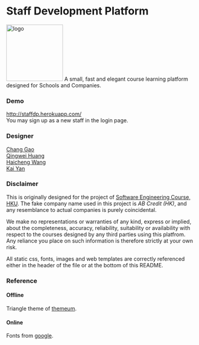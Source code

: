 # Staff Development Platform

<img src="https://github.com/irsisyphus/pictures/raw/master/sdp/logo.png" width=150 alt="logo" />
A small, fast and elegant course learning platform designed for Schools and Companies.

### Demo
http://staffdp.herokuapp.com/<br>
You may sign up as a new staff in the login page.<br>

### Designer
[Chang Gao](https://www.linkedin.com/in/irsisyphus "linkedin")<br>
[Qingwei Huang](https://github.com/hqwhuang)<br>
[Haicheng Wang](https://github.com/whcacademy)<br>
[Kai Yan](https://github.com/Yan1996)<br>


### Disclaimer
This is originally designed for the project of [Software Engineering Course, HKU](http://www.cs.hku.hk/programme/course_info.jsp?infile=2016/comp3297.html "HKU COMP3297 Introduction to Software Engineering"). The fake company name used in this project is _AB Credit (HK)_, and any resemblance to actual companies is purely coincidental.<br>

We make no representations or warranties of any kind, express or implied, about the completeness, accuracy, reliability, suitability or availability with respect to the courses designed by any third parties using this platfrom. Any reliance you place on such information is therefore strictly at your own risk.<br>

All static css, fonts, images and web templates are correctly referenced either in the header of the file or at the bottom of this README.<br>



### Reference
#### Offline
Triangle theme of [themeum](http://www.themeum.com "themeum").
#### Online
Fonts from [google](http://fonts.googleapis.com "googleapis").

